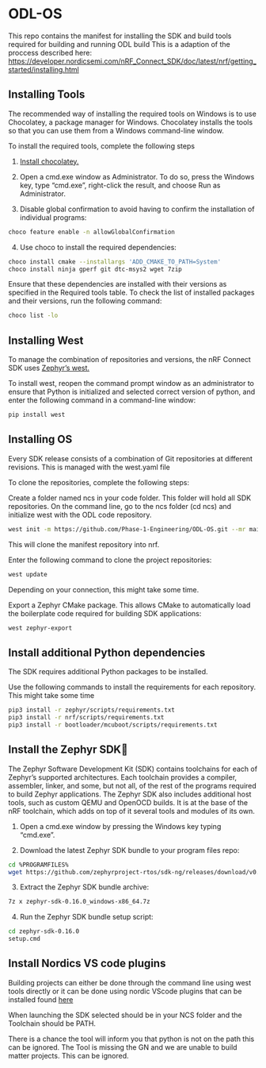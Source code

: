 # ODL-OS
This repo contains the manifest for installing the SDK and build tools required for building and running ODL build
This is a adaption of the proccess described here: https://developer.nordicsemi.com/nRF_Connect_SDK/doc/latest/nrf/getting_started/installing.html


## Installing Tools
The recommended way of installing the required tools on Windows is to use Chocolatey, a package manager for Windows. Chocolatey installs the tools so that you can use them from a Windows command-line window.

To install the required tools, complete the following steps

1. [Install chocolatey.](https://chocolatey.org/install)

2. Open a cmd.exe window as Administrator. To do so, press the Windows key, type “cmd.exe”, right-click the result, and choose Run as Administrator.

3. Disable global confirmation to avoid having to confirm the installation of individual programs:

```sh
choco feature enable -n allowGlobalConfirmation
```

4. Use choco to install the required dependencies:
```sh
choco install cmake --installargs 'ADD_CMAKE_TO_PATH=System'
choco install ninja gperf git dtc-msys2 wget 7zip
```

Ensure that these dependencies are installed with their versions as specified in the Required tools table. To check the list of installed packages and their versions, run the following command:
```sh
choco list -lo
```

## Installing West
To manage the combination of repositories and versions, the nRF Connect SDK uses [Zephyr’s west.](https://developer.nordicsemi.com/nRF_Connect_SDK/doc/latest/zephyr/develop/west/index.html#west)

To install west, reopen the command prompt window as an administrator to ensure that Python is initialized and selected correct version of python, and enter the following command in a command-line window:
```sh
pip install west
```

## Installing OS
Every  SDK release consists of a combination of Git repositories at different revisions. This is managed with the west.yaml file

To clone the repositories, complete the following steps:

Create a folder named ncs in your code folder. This folder will hold all SDK repositories. On the command line, go to the ncs folder (cd ncs) and initialize west with the ODL code repository.
```sh
west init -m https://github.com/Phase-1-Engineering/ODL-OS.git --mr main
```
This will clone the manifest repository into nrf.

Enter the following command to clone the project repositories:

```sh
west update
```

Depending on your connection, this might take some time.

Export a Zephyr CMake package. This allows CMake to automatically load the boilerplate code required for building SDK applications:

```sh
west zephyr-export
```

## Install additional Python dependencies

The SDK requires additional Python packages to be installed.

Use the following commands to install the requirements for each repository. This might take some time

```sh
pip3 install -r zephyr/scripts/requirements.txt
pip3 install -r nrf/scripts/requirements.txt
pip3 install -r bootloader/mcuboot/scripts/requirements.txt
```

## Install the Zephyr SDK

The Zephyr Software Development Kit (SDK) contains toolchains for each of Zephyr’s supported architectures. Each toolchain provides a compiler, assembler, linker, and some, but not all, of the rest of the programs required to build Zephyr applications. The Zephyr SDK also includes additional host tools, such as custom QEMU and OpenOCD builds. It is at the base of the nRF toolchain, which adds on top of it several tools and modules of its own.

1. Open a cmd.exe window by pressing the Windows key typing “cmd.exe”.

2. Download the latest Zephyr SDK bundle to your program files repo:
```sh
cd %PROGRAMFILES%
wget https://github.com/zephyrproject-rtos/sdk-ng/releases/download/v0.16.0/zephyr-sdk-0.16.0_windows-x86_64.7z
```
3. Extract the Zephyr SDK bundle archive:
```sh
7z x zephyr-sdk-0.16.0_windows-x86_64.7z
```

4. Run the Zephyr SDK bundle setup script:
```sh
cd zephyr-sdk-0.16.0
setup.cmd
```

## Install Nordics VS code plugins

Building projects can either be done through the command line using west tools directly or it can be done using nordic VScode plugins that can be installed found [here](https://marketplace.visualstudio.com/items?itemName=nordic-semiconductor.nrf-connect-extension-pack)

When launching the SDK selected should be in your NCS folder and the Toolchain should be PATH.

There is a chance the tool will inform you that python is not on the path this can be ignored. The Tool is missing the GN and we are unable to build matter projects. This can be ignored.

